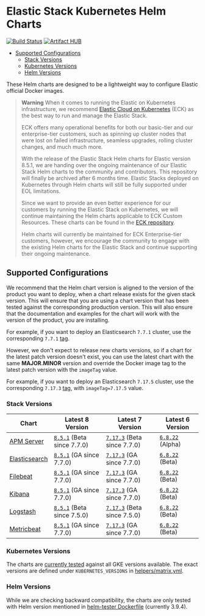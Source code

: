 # Elastic Stack Kubernetes Helm Charts

[![Build Status](https://img.shields.io/jenkins/s/https/devops-ci.elastic.co/job/elastic+helm-charts+main.svg)](https://devops-ci.elastic.co/job/elastic+helm-charts+main/) [![Artifact HUB](https://img.shields.io/endpoint?url=https://artifacthub.io/badge/repository/elastic)](https://artifacthub.io/packages/search?repo=elastic)

<!-- START doctoc generated TOC please keep comment here to allow auto update -->
<!-- DON'T EDIT THIS SECTION, INSTEAD RE-RUN doctoc TO UPDATE -->


- [Supported Configurations](#supported-configurations)
  - [Stack Versions](#stack-versions)
  - [Kubernetes Versions](#kubernetes-versions)
  - [Helm Versions](#helm-versions)

<!-- END doctoc generated TOC please keep comment here to allow auto update -->
<!-- Use this to update TOC: -->
<!-- docker run --entrypoint doctoc --rm -it -v $(pwd):/usr/src jorgeandrada/doctoc README.md --github --no-title -->

These Helm charts are designed to be a lightweight way to configure Elastic
official Docker images.

> **Warning**
> When it comes to running the Elastic on Kubernetes infrastructure, we
> recommend [Elastic Cloud on Kubernetes][] (ECK) as the best way to run and manage
> the Elastic Stack.
>
> ECK offers many operational benefits for both our basic-tier and our
> enterprise-tier customers, such as spinning up cluster nodes that were lost on
> failed infrastructure, seamless upgrades, rolling cluster changes, and much
> much more.
>
> With the release of the Elastic Stack Helm charts for Elastic version 8.5.1,
> we are handing over the ongoing maintenance of our Elastic Stack Helm charts
> to the community and contributors. This repository will finally be archived
> after 6 months time. Elastic Stacks deployed on Kubernetes through Helm charts
> will still be fully supported under EOL limitations.
>
> Since we want to provide an even better experience for our customers by
> running the Elastic Stack on Kubernetes, we will continue maintaining the
> Helm charts applicable to ECK Custom Resources. These charts can be found in
> the [ECK repository][eck-charts].
>
> Helm charts will currently be maintained for ECK Enterprise-tier customers,
> however, we encourage the community to engage with the existing Helm charts
> for the Elastic Stack and continue supporting their ongoing maintenance.


## Supported Configurations

We recommend that the Helm chart version is aligned to the version of the
product you want to deploy, when a chart release exists for the given stack
version. This will ensure that you are using a chart version
that has been tested against the corresponding production version.
This will also ensure that the documentation and examples for the chart will
work with the version of the product, you are installing.

For example, if you want to deploy an Elasticsearch `7.7.1` cluster, use the
corresponding `7.7.1` [tag][elasticsearch-771].

However, we don't expect to release new charts versions, so if a chart for the
latest patch version doesn't exist, you can use the latest chart with the same
**MAJOR.MINOR** version and override the Docker image tag to the latest patch
version with the `imageTag` value.

For example, if you want to deploy an Elasticsearch `7.17.5` cluster, use the
corresponding `7.17.3` [tag][elasticsearch-7173], with `imageTag=7.17.5` value.

### Stack Versions

| Chart                                      | Latest 8 Version                            | Latest 7 Version                             | Latest 6 Version                   |
|--------------------------------------------|---------------------------------------------|----------------------------------------------|------------------------------------|
| [APM Server](./apm-server/README.md)       | [`8.5.1`][apm-8] (Beta since 7.7.0)         | [`7.17.3`][apm-7] (Beta since 7.7.0)         | [`6.8.22`][apm-6] (Alpha)          |
| [Elasticsearch](./elasticsearch/README.md) | [`8.5.1`][elasticsearch-8] (GA since 7.7.0) | [`7.17.3`][elasticsearch-7] (GA since 7.7.0) | [`6.8.22`][elasticsearch-6] (Beta) |
| [Filebeat](./filebeat/README.md)           | [`8.5.1`][filebeat-8] (GA since 7.7.0)      | [`7.17.3`][filebeat-7] (GA since 7.7.0)      | [`6.8.22`][filebeat-6] (Beta)      |
| [Kibana](./kibana/README.md)               | [`8.5.1`][kibana-8] (GA since 7.7.0)        | [`7.17.3`][kibana-7] (GA since 7.7.0)        | [`6.8.22`][kibana-6] (Beta)        |
| [Logstash](./logstash/README.md)           | [`8.5.1`][logstash-8] (Beta since 7.5.0)    | [`7.17.3`][logstash-7] (Beta since 7.5.0)    | [`6.8.22`][logstash-6] (Beta)      |
| [Metricbeat](./metricbeat/README.md)       | [`8.5.1`][metricbeat-8] (GA since 7.7.0)    | [`7.17.3`][metricbeat-7] (GA since 7.7.0)    | [`6.8.22`][metricbeat-6] (Beta)    |

### Kubernetes Versions

The charts are [currently tested][] against all GKE versions available. The
exact versions are defined under `KUBERNETES_VERSIONS` in
[helpers/matrix.yml][].

### Helm Versions

While we are checking backward compatibility, the charts are only tested with
Helm version mentioned in [helm-tester Dockerfile][] (currently 3.9.4).

[apm-6]: https://github.com/elastic/helm-charts/tree/6.8/apm-server/README.md
[apm-7]: https://github.com/elastic/helm-charts/tree/7.17/apm-server/README.md
[apm-8]: https://github.com/elastic/helm-charts/tree/main/apm-server/README.md
[currently tested]: https://devops-ci.elastic.co/job/elastic+helm-charts+main/
[eck-charts]: https://github.com/elastic/cloud-on-k8s/tree/master/deploy
[elastic cloud on kubernetes]: https://github.com/elastic/cloud-on-k8s
[elasticsearch-6]: https://github.com/elastic/helm-charts/tree/6.8/elasticsearch/README.md
[elasticsearch-7]: https://github.com/elastic/helm-charts/tree/7.17/elasticsearch/README.md
[elasticsearch-7173]: https://github.com/elastic/helm-charts/tree/7.17.3/elasticsearch/
[elasticsearch-771]: https://github.com/elastic/helm-charts/tree/7.7.1/elasticsearch/
[elasticsearch-8]: https://github.com/elastic/helm-charts/tree/main/elasticsearch/README.md
[filebeat-6]: https://github.com/elastic/helm-charts/tree/6.8/filebeat/README.md
[filebeat-7]: https://github.com/elastic/helm-charts/tree/7.17/filebeat/README.md
[filebeat-8]: https://github.com/elastic/helm-charts/tree/main/filebeat/README.md
[helm-tester Dockerfile]: https://github.com/elastic/helm-charts/blob/main/helpers/helm-tester/Dockerfile
[helpers/matrix.yml]: https://github.com/elastic/helm-charts/blob/main/helpers/matrix.yml
[kibana-6]: https://github.com/elastic/helm-charts/tree/6.8/kibana/README.md
[kibana-7]: https://github.com/elastic/helm-charts/tree/7.17/kibana/README.md
[kibana-8]: https://github.com/elastic/helm-charts/tree/main/kibana/README.md
[logstash-6]: https://github.com/elastic/helm-charts/tree/6.8/logstash/README.md
[logstash-7]: https://github.com/elastic/helm-charts/tree/7.17/logstash/README.md
[logstash-8]: https://github.com/elastic/helm-charts/tree/main/logstash/README.md
[metricbeat-6]: https://github.com/elastic/helm-charts/tree/6.8/metricbeat/README.md
[metricbeat-7]: https://github.com/elastic/helm-charts/tree/7.17/metricbeat/README.md
[metricbeat-8]: https://github.com/elastic/helm-charts/tree/main/metricbeat/README.md
